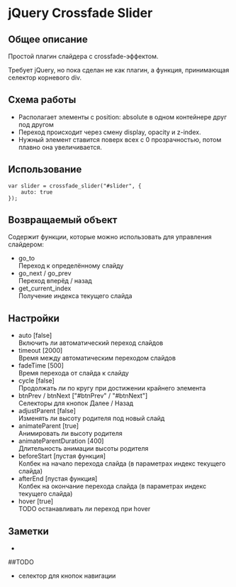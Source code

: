 # jQuery Crossfade Slider

## Общее описание
Простой плагин слайдера с crossfade-эффектом. 

Требует jQuery, но пока сделан не как плагин, а функция, принимающая селектор корневого div.

## Схема работы
+ Располагает элементы с position: absolute в одном контейнере друг под другом
+ Переход происходит через смену display, opacity и z-index. 
+ Нужный элемент ставится поверх всех с 0 прозрачностью, потом плавно она увеличивается. 

## Использование

	var slider = crossfade_slider("#slider", {
	    auto: true
	});


## Возвращаемый объект
Содержит функции, которые можно использовать для управления слайдером:

+ go_to  
    Переход к определённому слайду     
+ go\_next / go\_prev  
    Переход вперёд / назад
+ get\_current\_index  
	Получение индекса текущего слайда

	
## Настройки
+ auto [false]  
	Включить ли автоматический переход слайдов  
+ timeout [2000]  
	Время между автоматическим переходом слайдов
+ fadeTime [500]  
	Время перехода от слайда к слайду
+ cycle [false]  
	Продолжать ли по кругу при достижении крайнего элемента
+ btnPrev / btnNext ["#btnPrev" / "#btnNext"]  
	Селекторы для кнопок Далее / Назад
+ adjustParent [false]  
	Изменять ли высоту родителя под новый слайд
+ animateParent [true]  
	Анимировать ли высоту родителя
+ animateParentDuration [400]  
	Длительность анимации высоты родителя
+ beforeStart [пустая функция]  
	Колбек на начало перехода слайда (в параметрах индекс текущего слайда)
+ afterEnd [пустая функция]  
	Колбек на окончание перехода слайда (в параметрах индекс текущего слайда)
+ hover [true]  
	TODO останавливать ли переход при hover


## Заметки
+ 

##TODO
+ селектор для кнопок навигации



